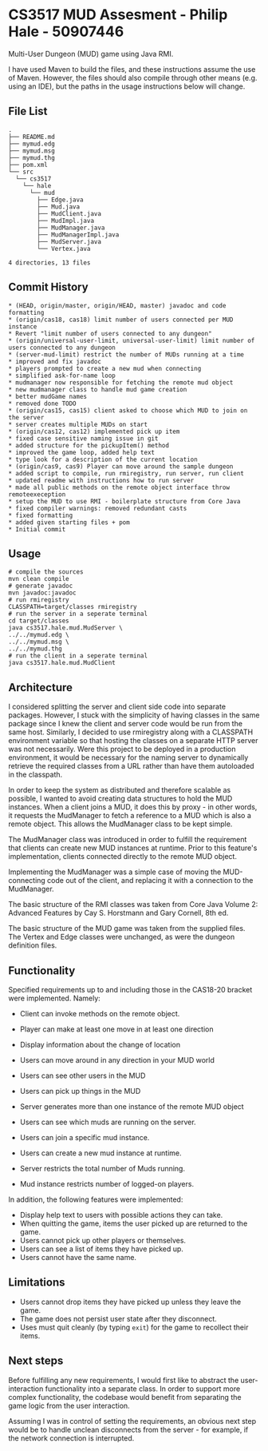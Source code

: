 CS3517 MUD Assesment - Philip Hale - 50907446
=======

Multi-User Dungeon (MUD) game using Java RMI.

I have used Maven to build the files, and these instructions assume the use of
Maven.  However, the files should also compile through other means (e.g. using
an IDE), but the paths in the usage instructions below will change.

## File List

    .
    ├── README.md
    ├── mymud.edg
    ├── mymud.msg
    ├── mymud.thg
    ├── pom.xml
    └── src
      └── cs3517
        └── hale
          └── mud
            ├── Edge.java
            ├── Mud.java
            ├── MudClient.java
            ├── MudImpl.java
            ├── MudManager.java
            ├── MudManagerImpl.java
            ├── MudServer.java
            └── Vertex.java

    4 directories, 13 files

## Commit History

    * (HEAD, origin/master, origin/HEAD, master) javadoc and code formatting
    * (origin/cas18, cas18) limit number of users connected per MUD instance
    * Revert "limit number of users connected to any dungeon"
    * (origin/universal-user-limit, universal-user-limit) limit number of users connected to any dungeon
    * (server-mud-limit) restrict the number of MUDs running at a time
    * improved and fix javadoc
    * players prompted to create a new mud when connecting
    * simplified ask-for-name loop
    * mudmanager now responsible for fetching the remote mud object
    * new mudmanager class to handle mud game creation
    * better mudGame names
    * removed done TODO
    * (origin/cas15, cas15) client asked to choose which MUD to join on the server
    * server creates multiple MUDs on start
    * (origin/cas12, cas12) implemented pick up item
    * fixed case sensitive naming issue in git
    * added structure for the pickupItem() method
    * improved the game loop, added help text
    * type look for a description of the current location
    * (origin/cas9, cas9) Player can move around the sample dungeon
    * added script to compile, run rmiregistry, run server, run client
    * updated readme with instructions how to run server
    * made all public methods on the remote object interface throw remoteexeception
    * setup the MUD to use RMI - boilerplate structure from Core Java
    * fixed compiler warnings: removed redundant casts
    * fixed formatting
    * added given starting files + pom
    * Initial commit

## Usage

    # compile the sources
    mvn clean compile
    # generate javadoc
    mvn javadoc:javadoc
    # run rmiregistry
    CLASSPATH=target/classes rmiregistry
    # run the server in a seperate terminal
    cd target/classes
    java cs3517.hale.mud.MudServer \
    ../../mymud.edg \
    ../../mymud.msg \
    ../../mymud.thg
    # run the client in a seperate terminal
    java cs3517.hale.mud.MudClient

## Architecture

I considered splitting the server and client side code into separate packages.
However, I stuck with the simplicity of having classes in the same package
since I knew the client and server code would be run from the same host.
Similarly, I decided to use rmiregistry along with a CLASSPATH environment
variable so that hosting the classes on a separate HTTP server was not
necessarily.  Were this project to be deployed in a production environment, it
would be necessary for the naming server to dynamically retrieve the required
classes from a URL rather than have them autoloaded in the classpath.

In order to keep the system as distributed and therefore scalable as possible,
I wanted to avoid creating data structures to hold the MUD instances.  When a
client joins a MUD, it does this by proxy - in other words, it requests the
MudManager to fetch a reference to a MUD which is also a remote object. This
allows the MudManager class to be kept simple.

The MudManager class was introduced in order to fulfill the requirement that
clients can create new MUD instances at runtime.  Prior to this feature's
implementation, clients connected directly to the remote MUD object.

Implementing the MudManager was a simple case of moving the MUD-connecting code
out of the client, and replacing it with a connection to the MudManager.

The basic structure of the RMI classes was taken from Core Java Volume 2:
Advanced Features by Cay S. Horstmann and Gary Cornell, 8th ed.

The basic structure of the MUD game was taken from the supplied files.  The
Vertex and Edge classes were unchanged, as were the dungeon definition files.

## Functionality

Specified requirements up to and including those in the CAS18-20 bracket were
implemented.  Namely:

* Client can invoke methods on the remote object.
* Player can make at least one move in at least one direction
* Display information about the change of location

* Users can move around in any direction in your MUD world
* Users can see other users in the MUD
* Users can pick up things in the MUD

* Server generates more than one instance of the remote MUD object
* Users can see which muds are running on the server.
* Users can join a specific mud instance.

* Users can create a new mud instance at runtime.
* Server restricts the total number of Muds running.
* Mud instance restricts number of logged-on players.

In addition, the following features were implemented:

* Display help text to users with possible actions they can take.
* When quitting the game, items the user picked up are returned to the game.
* Users cannot pick up other players or themselves.
* Users can see a list of items they have picked up.
* Users cannot have the same name.

## Limitations

* Users cannot drop items they have picked up unless they leave the game.
* The game does not persist user state after they disconnect.
* Uses must quit cleanly (by typing `exit`) for the game to recollect their items.

## Next steps

Before fulfilling any new requirements, I would first like to abstract the
user-interaction functionality into a separate class.  In order to support more
complex functionality, the codebase would benefit from separating the game
logic from the user interaction.

Assuming I was in control of setting the requirements, an obvious next step
would be to handle unclean disconnects from the server - for example, if the
network connection is interrupted.
